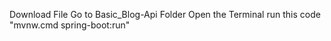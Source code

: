 Download File
Go to Basic_Blog-Api Folder
Open the Terminal
run this code "mvnw.cmd spring-boot:run"
